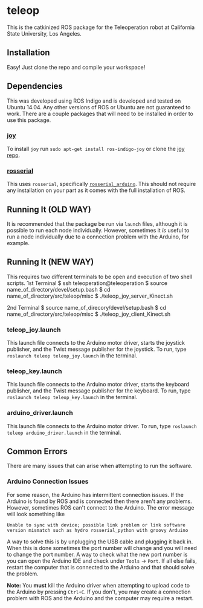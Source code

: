 # teleop
This is the catkinized ROS package for the Teleoperation robot at California State University, Los Angeles.

## Installation
Easy! Just clone the repo and compile your workspace!

## Dependencies
This was developed using ROS Indigo and is developed and tested on Ubuntu 14.04. Any other versions of ROS or Ubuntu are not guaranteed to work. There are a couple packages that will need to be installed in order to use this package.

### [joy](http://wiki.ros.org/joy "ROS joy package")
To install `joy` run `sudo apt-get install ros-indigo-joy` or clone the [joy repo](https://github.com/ros-drivers/joystick_drivers "ROS joy package GitHub repo").

### [rosserial](http://wiki.ros.org/rosserial "ROS rosserial package")
This uses `rosserial`, specifically [`rosserial_arduino`](http://wiki.ros.org/rosserial_arduino "ROS rosserial_arduino package"). This should not require any installation on your part as it comes with the full installation of ROS.

## Running It (OLD WAY)
It is recommended that the package be run via `launch` files, although it is possible to run each node individually. However, sometimes it *is* useful to run a node individually due to a connection problem with the Arduino, for example.
## Running It (NEW WAY)
This requires two different terminals to be open and execution of two shell scripts.
  1st Terminal
  $ ssh teleoperation@teleoperation
  $ source name_of_directory/devel/setup.bash
  $ cd name_of_directory/src/teleop/misc
  $ ./teleop_joy_server_Kinect.sh
  
  2nd Terminal
  $ source name_of_direcory/devel/setup.bash
  $ cd name_of_directory/src/teleop/misc
  $ ./teleop_joy_client_Kinect.sh

### teleop_joy.launch
This launch file connects to the Arduino motor driver, starts the joystick publisher, and the Twist message publisher for the joystick. To run, type `roslaunch teleop teleop_joy.launch` in the terminal.

### teleop_key.launch
This launch file connects to the Arduino motor driver, starts the keyboard publisher, and the Twist message publisher for the keyboard. To run, type `roslaunch teleop teleop_key.launch` in the terminal.

### arduino_driver.launch
This launch file connects to the Arduino motor driver. To run, type `roslaunch teleop arduino_driver.launch` in the terminal.

## Common Errors
There are many issues that can arise when attempting to run the software.

### Arduino Connection Issues
For some reason, the Arduino has intermittent connection issues. If the Arduino is found by ROS and is connected then there aren't any problems. However, sometimes ROS can't connect to the Arduino. The error message will look something like

`Unable to sync with device; possible link problem or link software version mismatch such as hydro rosserial_python with groovy Arduino`

A way to solve this is by unplugging the USB cable and plugging it back in. When this is done sometimes the port number will change and you will need to change the port number. A way to check what the new port number is you can open the Arduino IDE and check under `Tools` -> `Port`. If all else fails, restart the computer that is connected to the Arduino and that should solve the problem.

**Note:** You **must** kill the Arduino driver when attempting to upload code to the Arduino by pressing `Ctrl+C`. If you don't, you may create a connection problem with ROS and the Arduino and the computer may require a restart.
